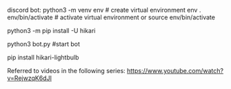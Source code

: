discord bot:
python3 -m venv env  # create virtual environment env
. env/bin/activate  # activate virtual environment or source env/bin/activate

python3 -m pip install -U hikari

python3 bot.py #start bot



<!-- #make sure virtual env is activated so you are not installing it across entire system -->
pip install hikari-lightbulb

Referred to videos in the following series:
https://www.youtube.com/watch?v=RejwzqK6dJI

